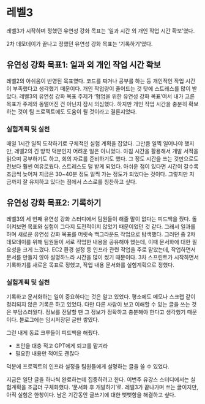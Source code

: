 # 레벨3

레벨3가 시작하며 정했던 유연성 강화 목표는 ‘일과 시간 외 개인 작업 시간 확보’였다.

2차 데모데이가 끝나고 정했던 유연성 강화 목표는 ‘기록하기’였다.

## 유연성 강화 목표1: 일과 외 개인 작업 시간 확보

레벨2의 아쉬움이 반영된 목표였다. 코드를 짜거나 공부를 하는 등 개인적인 작업 시간이 부족했다고 생각했기 때문이다. 개인 작업량이 줄어드는 것 탓에 스트레스를 많이 받았다. 레벨3의 유연성 강화 목표 주제가 ‘협업을 위한 유연성 강화 목표’여서 내가 고른 목표가 주제와 동떨어진 건 아닌지 잠시 의심했다. 하지만 개인 작업 시간을 충분히 확보하는 것이 팀 프로젝트에도 도움이 될 것이라고 결론지었다.

### 실험계획 및 실천

매일 1시간 일찍 도착하기로 구체적인 실험 계획을 잡았다. 그만큼 일찍 일어나야 했지만, 레벨2의 긴 방학 덕분인지 어려운 일은 아니었다. 아침 시간을 활용해서 개발 서적을 읽으며 공부하기도 하고, 회의 자료를 준비하기도 했다. 그 정도 시간을 쓰는 것만으로도 전보다 훨씬 여유로웠다. 스트레스도 덜 받게 되었다. 아쉬운 점이 있다면 시간이 갈수록 조금씩 늦어져 지금은 30~40분 정도 일찍 가는 정도가 되었다는 것이다. 그렇지만 지금까지 잘 유지하고 있다는 점에서 스스로를 칭찬하고 싶다.

## 유연성 강화 목표2: 기록하기

레벨3의 세 번째 유연성 강화 스터디에서 팀원들이 해줄 말이 없다는 피드백을 줬다. 돌이켜보면 목표와 실험이 그다지 도전적이지 않았기 때문이었던 것 같다. 그래서 일과를 하며 새로운 유연성 강화 목표를 머릿속 백그라운드 작업으로 탐색했다. 그러던 중 2차 데모데이를 위해 팀원들이 서로 작업한 내용을 공유해야 했는데, 이때 문서화에 대한 필요성을 크게 느꼈다. EC2 환경 설정 등 인프라 관련 작업을 주로 맡았는데, 작업하면서 문서를 만들지 않아 설명하느라 시간을 많이 썼기 때문이다. 3차 스프린트가 시작하면서 기록하기를 새로운 목표로 정했고, 작업 내용 문서화를 실험계획으로 정했다.

### 실험계획 및 실천

기록하고 문서화하는 일이 중요하다는 것은 알고 있었다. 평소에도 메모나 스크랩 같이 정리되지 않은 기록은 하고 있었다. 다만 다른 사람이 보고 이해할 수 있는 글을 쓰는 것은 부담스러웠다. 정보를 전달할 땐 그 정보가 정확하고 충분해야 한다고 생각했기 때문이다. 블로그에는 임시저장된 글만 쌓였다.

그런 내게 동료 크루들이 피드백을 해줬다.

- 초안을 대충 적고 GPT에게 퇴고를 맡겨라
- 필요한 내용만 적어도 괜찮다

덕분에 프로젝트의 인프라 설정을 팀원들에게 설명하는 글을 쓸 수 있었다.

지금은 일단 글을 하나씩 완료하는데 집중하려고 한다. 이번주 유강스 스터디에서는 실험계획을 조금더 구체화했다. ‘문서화 후 개발하기’로. 레벨3가 끝나가며 쓰는 글이지만, 아직 실험은 한창이다. 남은 기간동안 글쓰기에 대한 뻣뻣함을 해결하고 싶다.

